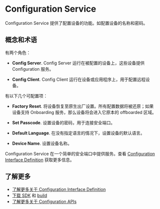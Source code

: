 # Configuration Service

Configuration Service 提供了配置设备的功能。如配置设备的名称和密码。

## 概念和术语

有两个角色：
* **Config Server**. Config Server 运行在被配置的设备上，这些设备提供 Configuration 服务。

* **Config Client**. Config Client 运行在设备或应用程序上，用于配置远程设备。

有以下几个可配置项：

* **Factory Reset**. 将设备恢复至原生出厂设置。所有配置数据将被还原；如果设备支持 Onboarding 服务，那么设备将会进入它原本的 offboarded 区域。

* **Set Passcode**. 设置设备的密码，用于连接安全端口。

* **Default Language**. 在没有指定语言的情况下，设置设备的默认语言。

* **Device Name**. 设置设备名称。

Configuration Service 在一个简单的安全端口中提供服务。查看 [Configuration Interface Definition][config-interface] 获取更多信息。

## 了解更多

* [了解更多关于 Configuration Interface Definition][config-interface]
* [下载 SDK][download] 和 [build][build]
* [了解更多关于 Configuration APIs][api-guide]

[config-interface]: /learn/base-services/configuration/interface
[download]: https://allseenalliance.org/framework/download
[build]: /develop/building
[api-guide]: /develop/api-guide/config

